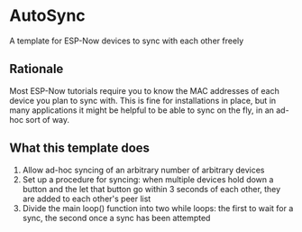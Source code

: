 # AutoSync

A template for ESP-Now devices to sync with each other freely

## Rationale

Most ESP-Now tutorials require you to know the MAC addresses of each device you plan to sync with. This is fine for installations in place, but in many applications it might be helpful to be able to sync on the fly, in an ad-hoc sort of way.

## What this template does

1. Allow ad-hoc syncing of an arbitrary number of arbitrary devices
2. Set up a procedure for syncing: when multiple devices hold down a button and the let that button go within 3 seconds of each other, they are added to each other's peer list
3. Divide the main loop() function into two while loops: the first to wait for a sync, the second once a sync has been attempted
